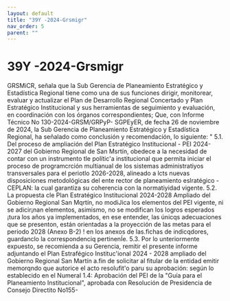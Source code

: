 ```yaml
---
layout: default
title: "39Y -2024-Grsmigr"
nav_order: 5
parent: ""
---
```


# 39Y -2024-Grsmigr

GRSMiCR, señala que la Sub Gerencia de Planeamiento Estratégico y Estadística Regional tiene como
una de sus funciones dirigir, monitorear, evaluar y actualizar el Plan de Desarrollo Regional
Concertado y Plan Estratégico Institucional y sus herramientas de seguimiento y evaluación, en
coordinación con los órganos correspondientes;
Que, con Informe Técnico No 130-2024-GRSM/GRPyP-
SGPEyER, de fecha 26 de noviembre de 2024, la Sub Gerencia de Planeamiento Estratégico y
Estadística Regional, ha señalado como conclusión y recomendación, lo siguiente: " 5.1. Del proceso
de ampliación del Plan Estratégico Institucional - PEI 2024-2027 del Gobierno Regional de San
Msrtín, obedece a la necesidad de contar con un instrumento tle polític'a institucional que permita
iniciar el proceso de programcrción multianual de los sistemas administratiyos transversales para el
periotlo 2026-2028, alineado a lcts nuevas disposiciones metodológicas del ente rector de
planeamiento eslratégico - CEPLAN: la cual garantiza su coherencia con la normatiyidad vigente.
5.2. La propuesta cle Plan Estratégico Institucional 2024-2028 Ampliado del Gobierno Regional San
Mqrtín, no modiJica los elementos del PEI vigente, ni se adicir¡nan elementos, asimismo, no se
modifican los logros esperados ¡tura los años ya implementados, en ese entender, las únicqs
adecuaciones que se presenton, están orientadas a la proyección de las metas para el periodo 2028
(Anexo B-2) ! en los anexos de las.fichas de indicqdores, guardanclo la correspondenciq  pertinenÍe.
5.3. Por lo unteriormente  expuesto, se recomienda a su Gerencia, remitir el presente informe
adjuntando el Plan Estrafégico Instituc'ional 2024 - 2028 ampliado del Gobierno Regional San Martín
a.fin de solicitar al fitular de la entidad emitir memorqndo que autorice el acto resolufit'o paru su
aprobación: según lo establecido en el Numeral 1.4: Aprobación del PEI de la "Guía para el
Planeamiento  Institucional", aprobada con Resolución de Presidencia de Consejo Directito No155-
